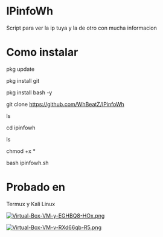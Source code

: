 # IPinfoWh
Script para ver la ip tuya y la de otro con mucha informacion

# Como instalar
pkg update

pkg install git

pkg install bash -y

git clone https://github.com/WhBeatZ/IPinfoWh

ls

cd ipinfowh

ls

chmod +x *

bash ipinfowh.sh

# Probado en
Termux y Kali Linux



[![Virtual-Box-VM-y-EGHBQ8-HOx.png](https://i.postimg.cc/ZRb8PQMm/Virtual-Box-VM-y-EGHBQ8-HOx.png)](https://postimg.cc/DWN4nxhp)

[![Virtual-Box-VM-v-RXd66qb-R5.png](https://i.postimg.cc/L6LzbHsb/Virtual-Box-VM-v-RXd66qb-R5.png)](https://postimg.cc/kBM6VPKQ)
